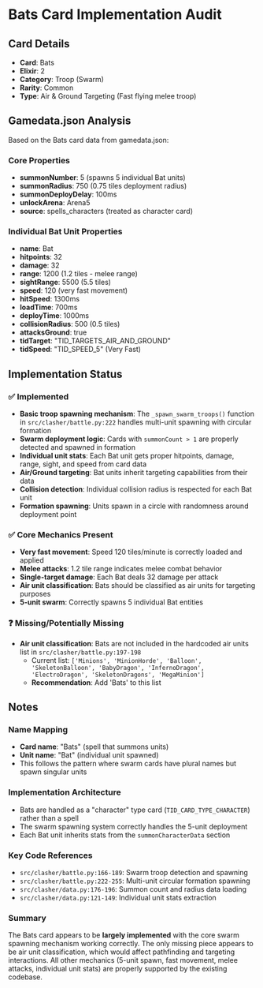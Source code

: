 # Bats Card Implementation Audit

## Card Details
- **Card**: Bats
- **Elixir**: 2
- **Category**: Troop (Swarm)
- **Rarity**: Common
- **Type**: Air & Ground Targeting (Fast flying melee troop)

## Gamedata.json Analysis
Based on the Bats card data from gamedata.json:

### Core Properties
- **summonNumber**: 5 (spawns 5 individual Bat units)
- **summonRadius**: 750 (0.75 tiles deployment radius)
- **summonDeployDelay**: 100ms
- **unlockArena**: Arena5
- **source**: spells_characters (treated as character card)

### Individual Bat Unit Properties
- **name**: Bat
- **hitpoints**: 32
- **damage**: 32
- **range**: 1200 (1.2 tiles - melee range)
- **sightRange**: 5500 (5.5 tiles)
- **speed**: 120 (very fast movement)
- **hitSpeed**: 1300ms
- **loadTime**: 700ms
- **deployTime**: 1000ms
- **collisionRadius**: 500 (0.5 tiles)
- **attacksGround**: true
- **tidTarget**: "TID_TARGETS_AIR_AND_GROUND"
- **tidSpeed**: "TID_SPEED_5" (Very Fast)

## Implementation Status

### ✅ Implemented
- **Basic troop spawning mechanism**: The `_spawn_swarm_troops()` function in `src/clasher/battle.py:222` handles multi-unit spawning with circular formation
- **Swarm deployment logic**: Cards with `summonCount > 1` are properly detected and spawned in formation
- **Individual unit stats**: Each Bat unit gets proper hitpoints, damage, range, sight, and speed from card data
- **Air/Ground targeting**: Bat units inherit targeting capabilities from their data
- **Collision detection**: Individual collision radius is respected for each Bat unit
- **Formation spawning**: Units spawn in a circle with randomness around deployment point

### ✅ Core Mechanics Present
- **Very fast movement**: Speed 120 tiles/minute is correctly loaded and applied
- **Melee attacks**: 1.2 tile range indicates melee combat behavior
- **Single-target damage**: Each Bat deals 32 damage per attack
- **Air unit classification**: Bats should be classified as air units for targeting purposes
- **5-unit swarm**: Correctly spawns 5 individual Bat entities

### ❓ Missing/Potentially Missing
- **Air unit classification**: Bats are not included in the hardcoded air units list in `src/clasher/battle.py:197-198`
  - Current list: `['Minions', 'MinionHorde', 'Balloon', 'SkeletonBalloon', 'BabyDragon', 'InfernoDragon', 'ElectroDragon', 'SkeletonDragons', 'MegaMinion']`
  - **Recommendation**: Add 'Bats' to this list

## Notes

### Name Mapping
- **Card name**: "Bats" (spell that summons units)
- **Unit name**: "Bat" (individual unit spawned)
- This follows the pattern where swarm cards have plural names but spawn singular units

### Implementation Architecture
- Bats are handled as a "character" type card (`TID_CARD_TYPE_CHARACTER`) rather than a spell
- The swarm spawning system correctly handles the 5-unit deployment
- Each Bat unit inherits stats from the `summonCharacterData` section

### Key Code References
- `src/clasher/battle.py:166-189`: Swarm troop detection and spawning
- `src/clasher/battle.py:222-255`: Multi-unit circular formation spawning
- `src/clasher/data.py:176-196`: Summon count and radius data loading
- `src/clasher/data.py:121-149`: Individual unit stats extraction

### Summary
The Bats card appears to be **largely implemented** with the core swarm spawning mechanism working correctly. The only missing piece appears to be air unit classification, which would affect pathfinding and targeting interactions. All other mechanics (5-unit spawn, fast movement, melee attacks, individual unit stats) are properly supported by the existing codebase.